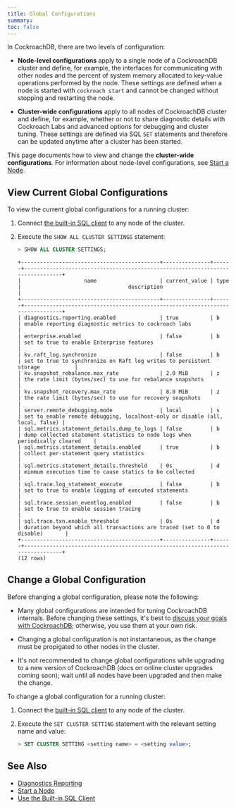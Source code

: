 ```yaml
---
title: Global Configurations
summary:
toc: false
---
```


In CockroachDB, there are two levels of configuration:

- 	**Node-level configurations** apply to a single node of a CockroachDB cluster and define, for example, the interfaces for communicating with other nodes and the percent of system memory allocated to key-value operations performed by the node. These settings are defined when a node is started with `cockroach start` and cannot be changed without stopping and restarting the node.

- 	**Cluster-wide configurations** apply to all nodes of CockroachDB cluster and define, for example, whether or not to share diagnostic details with Cockroach Labs and advanced options for debugging and cluster tuning. These settings are defined via SQL `SET` statements and therefore can be updated anytime after a cluster has been started.

This page documents how to view and change the **cluster-wide configurations**. For information about node-level configurations, see [Start a Node](start-a-node.html).

<div id="toc"></div>

<!-- Add this section back in once `system.settings` has been fleshed out.

## Configuration Options

The following global configurations can be set for a running CockroachDB cluster:

<style>
table td:first-child {
    min-width: 350px;
}
</style>

Option | Type | Description
-------|------| -----------
`diagnostics.reporting.enabled` | Boolean | Whether or not nodes sends diagnostic details to CockroachDB. For more details, see [Diagnostic Reporting](diagnostic-reporting.html).<br><br>**Possible values:** `true` or `false`<br>**Default:** `true`
`enterprise.enabled` | Boolean | Whether or not Enterprise-grade features covered under the CockroachDB Community License (CCL) are enabled. For pricing and other details, please contact [CockroachDB Sales](https://www.cockroachlabs.com/pricing/sales/).
`kv.raft_log.synchronize` |
`kv.snapshot_rebalance.max_rate` |
`kv.snapshot_recovery.max_rate` |
`server.remote_debugging.mode` |
`sql.metrics.statement_details.dump_to_logs` |
`sql.metrics.statement_details.enabled` |
`sql.metrics.statement_details.threshold` |
`sql.trace.log_statement_execute` |
`sql.trace.session_eventlog.enabled` |
`sql.trace.txn.enable_threshold` |

possible types:

settings-registry.go

s = string
b = boolean
i = int
f = float
d = duration
z = byte-size (can set them with set clusters setting 32 MiB)

-->

## View Current Global Configurations

To view the current global configurations for a running cluster:

1. 	Connect [the built-in SQL client](use-the-built-in-sql-client.html) to any node of the cluster.

2. 	Execute the `SHOW ALL CLUSTER SETTINGS` statement:

	~~~ sql
	> SHOW ALL CLUSTER SETTINGS;
	~~~

	~~~
	+--------------------------------------------+---------------+------+-------------------------------------------------------------------------------+
	|                    name                    | current_value | type |                                  description                                  |
	+--------------------------------------------+---------------+------+-------------------------------------------------------------------------------+
	| diagnostics.reporting.enabled              | true          | b    | enable reporting diagnostic metrics to cockroach labs                         |
	| enterprise.enabled                         | false         | b    | set to true to enable Enterprise features                                     |
	| kv.raft_log.synchronize                    | false         | b    | set to true to synchronize on Raft log writes to persistent storage           |
	| kv.snapshot_rebalance.max_rate             | 2.0 MiB       | z    | the rate limit (bytes/sec) to use for rebalance snapshots                     |
	| kv.snapshot_recovery.max_rate              | 8.0 MiB       | z    | the rate limit (bytes/sec) to use for recovery snapshots                      |
	| server.remote_debugging.mode               | local         | s    | set to enable remote debugging, localhost-only or disable (all, local, false) |
	| sql.metrics.statement_details.dump_to_logs | false         | b    | dump collected statement statistics to node logs when periodically cleared    |
	| sql.metrics.statement_details.enabled      | true          | b    | collect per-statement query statistics                                        |
	| sql.metrics.statement_details.threshold    | 0s            | d    | minmum execution time to cause statics to be collected                        |
	| sql.trace.log_statement_execute            | false         | b    | set to true to enable logging of executed statements                          |
	| sql.trace.session_eventlog.enabled         | false         | b    | set to true to enable session tracing                                         |
	| sql.trace.txn.enable_threshold             | 0s            | d    | duration beyond which all transactions are traced (set to 0 to disable)       |
	+--------------------------------------------+---------------+------+-------------------------------------------------------------------------------+
	(12 rows)
	~~~

## Change a Global Configuration

Before changing a global configuration, please note the following:

- 	Many global configurations are intended for tuning CockroachDB internals. Before changing these settings, it's best to [discuss your goals with CockroachDB](https://gitter.im/cockroachdb/cockroach); otherwise, you use them at your own risk.

- 	Changing a global configuration is not instantaneous, as the change must be propigated to other nodes in the cluster.

- 	It's not recommended to change global configurations while upgrading to a new version of CockroachDB (docs on online cluster upgrades coming soon); wait until all nodes have been upgraded and then make the change.

To change a global configuration for a running cluster:

1.	Connect the [built-in SQL client](use-the-built-in-sql-client.html) to any node of the cluster.

2.	Execute the `SET CLUSTER SETTING` statement with the relevant setting name and value:

	~~~ sql
	> SET CLUSTER SETTING <setting name> = <setting value>;
	~~~

## See Also

- [Diagnostics Reporting](diagnostic-reporting.html)
- [Start a Node](start-a-node.html)
- [Use the Built-in SQL Client](use-the-built-in-sql-client.html)

